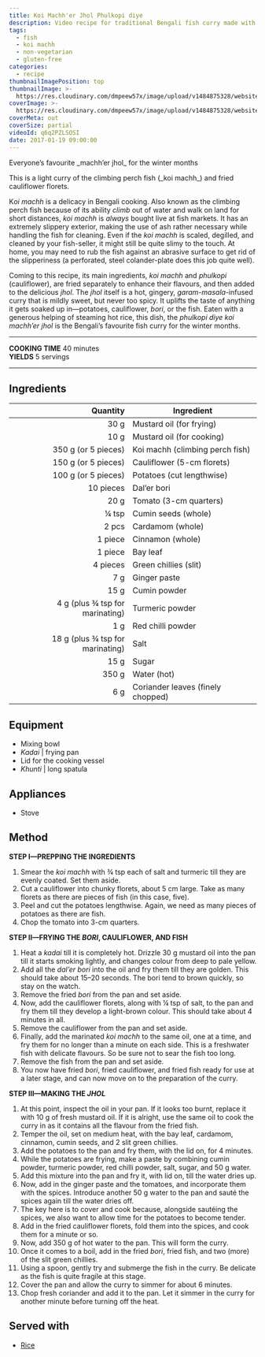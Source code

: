 ```yaml
---
title: Koi Machh'er Jhol Phulkopi diye
description: Video recipe for traditional Bengali fish curry made with koi fish simmered in a light gravy along with cauliflowers, bori and potatoes
tags:
  - fish
  - koi machh
  - non-vegetarian
  - gluten-free
categories:
  - recipe
thumbnailImagePosition: top
thumbnailImage: >-
  https://res.cloudinary.com/dmpeew57x/image/upload/v1484875328/website-thumbnail-koi-phulkopi_c0rzir.jpg
coverImage: >-
  https://res.cloudinary.com/dmpeew57x/image/upload/v1484875328/website-cover-koi-phulkopi_mwwfhs.jpg
coverMeta: out
coverSize: partial
videoId: q6q2PZLSOSI
date: 2017-01-19 09:00:00
---
```




<p class="post-byline">Everyone’s favourite _machh’er jhol_ for the winter months</p>

<p class="post-intro">This is a light curry of the climbing perch fish (_koi machh_) and fried cauliflower florets.</p>

<!-- more -->
<span class="dropcap">K</span>_oi machh_ is a delicacy in Bengali cooking. Also known as the climbing perch fish because of its ability _climb_ out of water and walk on land for short distances, _koi machh_ is _always_ bought live at fish markets. It has an extremely slippery exterior, making the use of ash rather necessary while handling the fish for cleaning. Even if the _koi machh_ is scaled, degilled, and cleaned by your fish-seller, it might still be quite slimy to the touch. At home, you may need to rub the fish against an abrasive surface to get rid of the slipperiness (a perforated, steel colander-plate does this job quite well).

Coming to this recipe, its main ingredients, _koi machh_ and _phulkopi_ (cauliflower), are fried separately to enhance their flavours, and then added to the delicious _jhol_. The _jhol_ itself is a hot, gingery, _garam-masala_-infused curry that is mildly sweet, but never too spicy. It uplifts the taste of anything it gets soaked up in—potatoes, cauliflower, _bori_, or the fish. Eaten with a generous helping of steaming hot rice, this dish, the _phulkopi diye koi machh’er jhol_ is the Bengali’s favourite fish curry for the winter months.
</p>

***

**COOKING TIME** 40 minutes   
**YIELDS** 5 servings

***
## Ingredients
|                         Quantity | Ingredient                        |
|---------------------------------:|-----------------------------------|
|                             30 g | Mustard oil (for frying)          |
|                             10 g | Mustard oil (for cooking)         |
|              350 g (or 5 pieces) | Koi machh (climbing perch fish)   |
|              150 g (or 5 pieces) | Cauliflower (5-cm florets)        |
|              100 g (or 5 pieces) | Potatoes (cut lengthwise)         |
|                        10 pieces | Dal’er bori                       |
|                             20 g | Tomato (3-cm quarters)                |
|                            ¼ tsp | Cumin seeds (whole)               |
|                            2 pcs | Cardamom (whole)                  |
|                          1 piece | Cinnamon (whole)                  |
|                          1 piece | Bay leaf                          |
|                         4 pieces | Green chillies (slit)             |
|                              7 g | Ginger paste                      |
|                             15 g | Cumin powder                      |
|  4 g (plus ¾ tsp for marinating) | Turmeric powder                   |
|                              1 g | Red chilli powder                 |
| 18 g (plus ¾ tsp for marinating) | Salt                              |
|                             15 g | Sugar                             |
|                            350 g | Water (hot)                       |
|                              6 g | Coriander leaves (finely chopped) |

## Equipment
- Mixing bowl
- _Kadai_ | frying pan
- Lid for the cooking vessel
- _Khunti_ | long spatula

## Appliances
- Stove

## Method
**STEP I—PREPPING THE INGREDIENTS**
1. Smear the _koi machh_ with ¾ tsp each of salt and turmeric till they are evenly coated. Set them aside.
2. Cut a cauliflower into chunky florets, about 5 cm large. Take as many florets as there are pieces of fish (in this case, five).
3. Peel and cut the potatoes lengthwise. Again, we need as many pieces of potatoes as there are fish.
4. Chop the tomato into 3-cm quarters.

**STEP II—FRYING THE _BORI_, CAULIFLOWER, AND FISH**
1. Heat a _kadai_ till it is completely hot. Drizzle 30 g mustard oil into the pan till it starts smoking lightly, and changes colour from deep to pale yellow.
2. Add all the _dal’er bori_ into the oil and fry them till they are golden. This should take about 15–20 seconds. The bori tend to brown quickly, so stay on the watch.
3. Remove the fried _bori_ from the pan and set aside.
4. Now, add the cauliflower florets, along with ¼ tsp of salt, to the pan and fry them till they develop a light-brown colour. This should take about 4 minutes in all.
5. Remove the cauliflower from the pan and set aside.
6. Finally, add the marinated _koi machh_ to the same oil, one at a time, and fry them for no longer than a minute on each side. This is a freshwater fish with delicate flavours. So be sure not to sear the fish too long.
7. Remove the fish from the pan and set aside.
8. You now have fried _bori_, fried cauliflower, and fried fish ready for use at a later stage, and can now move on to the preparation of the curry.

**STEP III—MAKING THE _JHOL_**
1. At this point, inspect the oil in your pan. If it looks too burnt, replace it with 10 g of fresh mustard oil. If it is alright, use the same oil to cook the curry in as it contains all the flavour from the fried fish.
2. Temper the oil, set on medium heat, with the bay leaf, cardamom, cinnamon, cumin seeds, and 2 slit green chillies.
3. Add the potatoes to the pan and fry them, with the lid on, for 4 minutes.
4. While the potatoes are frying, make a paste by combining cumin powder, turmeric powder, red chilli powder, salt, sugar, and 50 g water.
5. Add this mixture into the pan and fry it, with lid on, till the water dries up.
6. Now, add in the ginger paste and the tomatoes, and incorporate them with the spices. Introduce another 50 g water to the pan and sauté the spices again till the water dries off.
7. The key here is to cover and cook because, alongside sautéing the spices, we also want to allow time for the potatoes to become tender.
8. Add in the fried cauliflower florets, fold them into the spices, and cook them for a minute or so.
9. Now, add 350 g of hot water to the pan. This will form the curry.
10. Once it comes to a boil, add in the fried _bori_, fried fish, and two (more) of the slit green chillies.
11. Using a spoon, gently try and submerge the fish in the curry. Be delicate as the fish is quite fragile at this stage.
12. Cover the pan and allow the curry to simmer for about 6 minutes.
13. Chop fresh coriander and add it to the pan. Let it simmer in the curry for another minute before turning off the heat.

## Served with
- [Rice](/how-to/cook-the-perfect-rice/)

<script type="application/ld+json">
{
  "@context": "http://schema.org/",
  "@type": "Recipe",
  "name": "Koi Machh'er Jhol Phulkopi diye",
  "author": "Bong Eats",
  "image": "https://res.cloudinary.com/dmpeew57x/image/upload/v1484875490/thumbnail-small-koi-phulkopi_kb0bll.jpg",
  "description": "This is a light Bengali fish curry of the climbing perch (_koi machh_) and fried cauliflower florets.",
  "prepTime": "PT20M",
  "totalTime": "PT40M",
  "recipeYield": "5 servings",
  "recipeIngredient": [
    "30 g  Mustard oil (for frying)",
    "10 g  Mustard oil (for cooking)",
    "350 g (or 5 pieces)  Koi machh (climbing perch fish)",
    "150 g (or 5 pieces)  Cauliflower (5-cm florets)",
    "100 g (or 5 pieces)  Potatoes (cut lengthwise)",
    "10 pieces  Dal’er bori",
    "20 g  Tomato (3-cm quarters)",
    "¼ tsp  Cumin seeds (whole)",
    "2 pcs  Cardamom (whole)",
    "1 piece  Cinnamon (whole)",
    "1 piece  Bay leaf",
    "4 pieces  Green chillies (slit)",
    "7 g  Ginger paste",
    "15 g  Cumin powder",
    "4 g (plus ¾ tsp for marinating)  Turmeric powder",
    "1 g  Red chilli powder",
    "18 g (plus ¾ tsp for marinating)  Salt",
    "15 g  Sugar",
    "350 g  Water (hot)",
    "6 g  Coriander leaves (finely chopped)"
  ],
  "recipeInstructions": [
    "1. Smear the koi machh with ¾ tsp each of salt and turmeric till they are evenly coated. Set them aside.",
    "2. Cut a cauliflower into chunky florets, about 5 cm large. Take as many florets as there are pieces of fish (in this case, five).",
    "3. Peel and cut the potatoes lengthwise. Again, we need as many pieces of potatoes as there are fish.",
    "4. Chop the tomato into quarters.",
    "5. Heat a kadai till it is completely hot. Drizzle 30 g mustard oil into the pan till it starts smoking lightly, and changes colour from deep to pale yellow.",
    "6. Add all the dal’er bori into the oil and fry them till they are golden. This should take about 15–20 seconds.",
    "7. Remove the fried bori from the pan and set aside.",
    "8. Now, add the cauliflower florets, along with ¼ tsp of salt, to the pan and fry them till they develop a light-brown colour. This should take about 4 minutes in all.",
    "9. Remove the cauliflower from the pan and set aside.",
    "10. Finally, add the marinated koi machh to the same oil, one at a time, and fry them for no longer than a minute on each side. Freshwater fish such as the koi benefit from a light fry, rather than a crusty one. So be sure not to sear the fish too much.",
    "11. Remove the fish from the pan and set aside.",
    "12. You now have fried bori, fried cauliflower, and fried fish ready for use at a later stage, and can now move on to the preparation of the curry.",
    "13. At this point, inspect the oil in your pan. If it looks too burnt, replace it with 10 g of fresh mustard oil. If it is alright, use the same oil to cook the curry in as it contains all the flavour from the fried fish.",
    "14. Temper the oil, set on medium heat, with the bay leaf, cardamom, cinnamon, cumin seeds, and 2 slit green chillies.",
    "15. Add the potatoes to the pan and fry them, with the lid on, for 4 minutes.",
    "16. While the potatoes are frying, make a paste by combining cumin powder, turmeric powder, red chilli powder, salt, sugar, and 50 g water.",
    "17. Add this mixture into the pan and fry it, with lid on, till the water dries up.",
    "18. Now, add in the ginger paste and tomatoes, and incorporate them with the spices. Introduce another 50 g water to the pan and sauté the spices again till the water dries off.",
    "19. The key here is to cover and cook because, alongside sautéing the spices, we also want to allow time for the potatoes to become tender.",
    "20. Add in the fried cauliflower florets, fold them into the spices, and cook them for a minute or so.",
    "21. Now, add 350 g of hot water to the pan. This will form the curry.",
    "22. Once it comes to a boil, add in the fried bori, fried fish, and two (more) of the slit green chillies.",
    "23. Using a spoon, gently try and submerge the fish in the curry. Be delicate as the fish is quite fragile at this stage.",
    "24. Cover the pan and allow the curry to simmer for about 6 minutes.",
    "25. Chop fresh coriander and add it to the pan. Let it simmer in the curry for another minute before turning off the heat."
   ]
}
</script>
